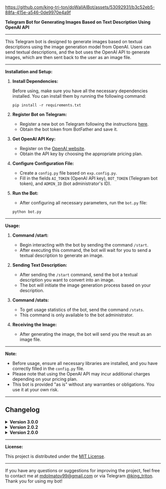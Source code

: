 
https://github.com/king-tri-ton/doWallAIBot/assets/53092931/b3c52eb5-88fa-415e-a546-0de9970e4a9f


**Telegram Bot for Generating Images Based on Text Description Using OpenAI API**

---

This Telegram bot is designed to generate images based on textual descriptions using the image generation model from OpenAI. Users can send textual descriptions, and the bot uses the OpenAI API to generate images, which are then sent back to the user as an image file.

---

**Installation and Setup:**

1. **Install Dependencies:**

   Before using, make sure you have all the necessary dependencies installed. You can install them by running the following command:

   ```
   pip install -r requirements.txt
   ```

2. **Register Bot on Telegram:**

   - Register a new bot on Telegram following the instructions [here](https://core.telegram.org/bots#botfather).
   - Obtain the bot token from BotFather and save it.

3. **Get OpenAI API Key:**

   - Register on the [OpenAI website](https://openai.com/).
   - Obtain the API key by choosing the appropriate pricing plan.

4. **Configure Configuration File:**

   - Create a `config.py` file based on `exp.config.py`.
   - Fill in the fields `AI_TOKEN` (OpenAI API key), `BOT_TOKEN` (Telegram bot token), and `ADMIN_ID` (bot administrator's ID).

5. **Run the Bot:**

   - After configuring all necessary parameters, run the `bot.py` file:

   ```
   python bot.py
   ```

---

**Usage:**

1. **Command /start:**

   - Begin interacting with the bot by sending the command `/start`.
   - After executing this command, the bot will wait for you to send a textual description to generate an image.

2. **Sending Text Description:**

   - After sending the `/start` command, send the bot a textual description you want to convert into an image.
   - The bot will initiate the image generation process based on your description.

3. **Command /stats:**

   - To get usage statistics of the bot, send the command `/stats`.
   - This command is only available to the bot administrator.

4. **Receiving the Image:**

   - After generating the image, the bot will send you the result as an image file.

---

**Note:**

- Before usage, ensure all necessary libraries are installed, and you have correctly filled in the `config.py` file.
- Please note that using the OpenAI API may incur additional charges depending on your pricing plan.
- This bot is provided "as is" without any warranties or obligations. You use it at your own risk.

---

## Changelog

<details>
<summary><strong>Version 3.0.0</strong></summary>

- `bot.py`
    - Added handling for selecting image size and quality for text description.
    - Modified text message handler to consider the choice of image size and quality.
    - Added new functions: `process_text_description`, `generate_size_keyboard`, `process_size_selection`, `generate_quality_keyboard`, `process_quality_selection`.
    - Updated image generation handler to take into account the selected size and quality.
  
- `functions.py`
    - Changed signature of `generate_image_url` function to now accept additional parameters `size` and `quality`.
    - Updated `download_and_send_image` function to pass text description along with the image.
</details>


<details>
<summary><strong>Version 2.0.2</strong></summary>

- `bot.py`
    - Changed import of functions <strong>generate_image_url</strong> and <strong>download_and_send_image</strong> from the file <strong>functions.py</strong>.
    - Changed import of <strong>db</strong> to <strong>db_manager</strong> from the file <strong>db.py</strong>.
    - Instead of directly calling functions from the <strong>db</strong> module, now use the <strong>create_tables()</strong> method of <strong>db_manager</strong> instance.
    - Instead of directly calling the <strong>add_user</strong> function from the <strong>db</strong> module, now use the <strong>add_user()</strong> method of <strong>db_manager</strong> instance.
    - Instead of directly calling the <strong>get_total_users</strong> function from the <strong>db</strong> module, now use the <strong>get_total_users()</strong> method of <strong>db_manager</strong> instance.
    - The <strong>generate_image()</strong> function was changed to a method with the same name, now using functions from the <strong>functions.py</strong> file.
- `db.py`
    - Added a new class <strong>DatabaseManager</strong>.
    - Database operations are encapsulated within this class.
    - Initialized the <strong>DatabaseManager</strong> object with the default database name.
    - Use locking (<strong>Lock</strong>) to prevent threading issues when accessing the database simultaneously.
    - Database operations are performed within the lock context (<strong>with self.lock</strong>), ensuring safety during parallel access.
- `functions.py`
    - The <strong>generate_image_url()</strong> function now returns the URL of the generated image instead of sending it.
    - Added the <strong>download_image()</strong> function, which downloads the image from a URL and saves it to disk.
    - Added the <strong>send_image()</strong> function, which sends the image to the user and records image data in the database via the <strong>db_manager</strong> instance.
    - Added the <strong>download_and_send_image()</strong> function, which first downloads the image, then sends it to the user, and records image data in the database via the <strong>db_manager</strong> instance.
</details>

<details>
<summary><strong>Version 2.0.0</strong></summary>

- `exp.config.py`
    - <strong>Added</strong> variable `IMAGE_FOLDER` containing the path to the folder for saving images.
- `bot.py`
    - <strong>Added</strong> validation of the incoming text message length before processing to ensure the text is at least 10 characters long.
    - <strong>Added</strong> exception handling for errors that may occur during image generation using OpenAI. In case of an error, a message is sent to the user requesting to retry the request or contact the developer.
    - <strong>Changed</strong> the logic of image saving: now the image is downloaded and saved in the specified `images` folder with a name in the format `<tg_id>_<message_id>.png`.
    - <strong>Changed</strong> the method of sending the image to the user: now the image is sent as a file object rather than via URL.
- `db.py`
    - Added exception handling in the `add_user(tg_id)` function to prevent potential errors when adding a user to the database.
</details>

---

**License:**

This project is distributed under the [MIT License](https://choosealicense.com/licenses/mit/).

---

If you have any questions or suggestions for improving the project, feel free to contact me at mdolmatov99@gmail.com or via Telegram [@king_triton](https://t.me/king_triton). Thank you for using my bot!

